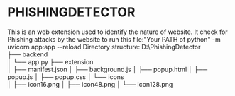 # PHISHINGDETECTOR
This is an web extension used to identify the nature of website. It check for Phishing attacks by the website
to run this file:"Your PATH of python" -m uvicorn app:app --reload
Directory structure:
D:\PhishingDetector\
├── backend\
│   └── app.py
├── extension\
│   ├── manifest.json
│   ├── background.js
│   ├── popup.html
│   ├── popup.js
│   ├── popup.css
│   └── icons\
│       ├── icon16.png
│       ├── icon48.png
│       └── icon128.png
